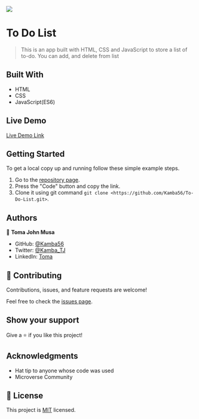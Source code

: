 ![](https://img.shields.io/badge/Microverse-blueviolet)

# To Do List

> This is an app built with HTML, CSS and JavaScript to store a list of to-do. You can add, and delete from list


## Built With

- HTML
- CSS
- JavaScript(ES6)

## Live Demo

[Live Demo Link](https://kamba56.github.io/To-Do-List/)

## Getting Started

To get a local copy up and running follow these simple example steps.

1. Go to the [repository page](https://github.com/Kamba56/To-Do-List).
2. Press the "Code" button and copy the link.
3. Clone it using git command `git clone <https://github.com/Kamba56/To-Do-List.git>`.


## Authors

👤 **Toma John Musa**

- GitHub: [@Kamba56](https://github.com/Kamba56)
- Twitter: [@Kamba_TJ](https://twitter.com/Kamba_TJ)
- LinkedIn: [Toma](https://linkedin.com/in/toma-john-47092622b)

## 🤝 Contributing

Contributions, issues, and feature requests are welcome!

Feel free to check the [issues page](https://github.com/Kamba56/To-Do-List/issues).

## Show your support

Give a ⭐️ if you like this project!

## Acknowledgments

- Hat tip to anyone whose code was used
- Microverse Community

## 📝 License

This project is [MIT](./MIT.md) licensed.
